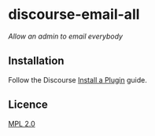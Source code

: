 # discourse-email-all
*Allow an admin to email everybody*

## Installation

Follow the Discourse [Install a Plugin](https://meta.discourse.org/t/install-a-plugin/19157) guide.

## Licence

[MPL 2.0](https://www.mozilla.org/MPL/2.0/)
